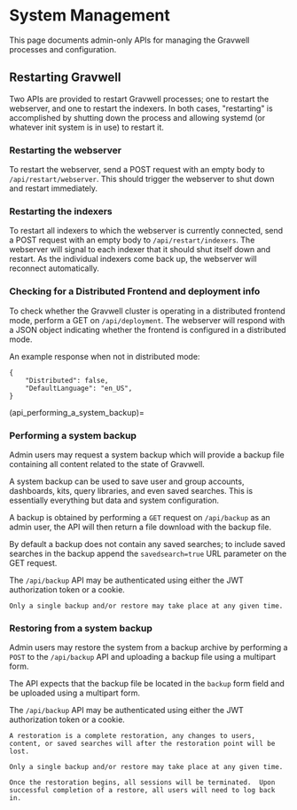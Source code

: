 # System Management

This page documents admin-only APIs for managing the Gravwell processes and configuration.

## Restarting Gravwell

Two APIs are provided to restart Gravwell processes; one to restart the webserver, and one to restart the indexers. In both cases, "restarting" is accomplished by shutting down the process and allowing systemd (or whatever init system is in use) to restart it.

### Restarting the webserver

To restart the webserver, send a POST request with an empty body to `/api/restart/webserver`. This should trigger the webserver to shut down and restart immediately.

### Restarting the indexers

To restart all indexers to which the webserver is currently connected, send a POST request with an empty body to `/api/restart/indexers`. The webserver will signal to each indexer that it should shut itself down and restart. As the individual indexers come back up, the webserver will reconnect automatically.

### Checking for a Distributed Frontend and deployment info

To check whether the Gravwell cluster is operating in a distributed frontend mode, perform a GET on `/api/deployment`.  The webserver will respond with a JSON object indicating whether the frontend is configured in a distributed mode.

An example response when not in distributed mode:

```
{
	"Distributed": false,
	"DefaultLanguage": "en_US",
}
```

(api_performing_a_system_backup)=
### Performing a system backup

Admin users may request a system backup which will provide a backup file containing all content related to the state of Gravwell.

A system backup can be used to save user and group accounts, dashboards, kits, query libraries, and even saved searches.  This is essentially everything but data and system configuration.

A backup is obtained by performing a `GET` request on `/api/backup` as an admin user, the API will then return a file download with the backup file.

By default a backup does not contain any saved searches; to include saved searches in the backup append the `savedsearch=true` URL parameter on the GET request.

The `/api/backup` API may be authenticated using either the JWT authorization token or a cookie.

```{note}
Only a single backup and/or restore may take place at any given time.
```

### Restoring from a system backup

Admin users may restore the system from a backup archive by performing a `POST` to the `/api/backup` API and uploading a backup file using a multipart form.

The API expects that the backup file be located in the `backup` form field and be uploaded using a multipart form.

The `/api/backup` API may be authenticated using either the JWT authorization token or a cookie.

```{note}
A restoration is a complete restoration, any changes to users, content, or saved searches will after the restoration point will be lost.
```

```{note}
Only a single backup and/or restore may take place at any given time.
```

```{note}
Once the restoration begins, all sessions will be terminated.  Upon successful completion of a restore, all users will need to log back in.
```
